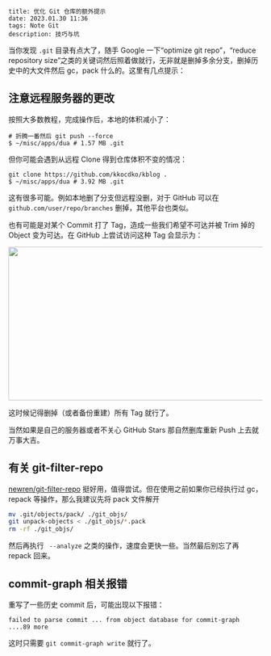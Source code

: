 ```
title: 优化 Git 仓库的额外提示
date: 2023.01.30 11:36
tags: Note Git
description: 技巧与坑
```

当你发现 `.git` 目录有点大了，随手 Google 一下“optimize git repo”，“reduce repository size”之类的关键词然后照着做就行，无非就是删掉多余分支，删掉历史中的大文件然后 gc，pack 什么的。这里有几点提示：

## 注意远程服务器的更改

按照大多数教程，完成操作后，本地的体积减小了：

```
# 折腾一番然后 git push --force
$ ~/misc/apps/dua # 1.57 MB .git
```

但你可能会遇到从远程 Clone 得到仓库体积不变的情况：

```
git clone https://github.com/kkocdko/kblog .
$ ~/misc/apps/dua # 3.92 MB .git
```

这有很多可能。例如本地删了分支但远程没删，对于 GitHub 可以在 `github.com/user/repo/branches` 删掉，其他平台也类似。

也有可能是对某个 Commit 打了 Tag，造成一些我们希望不可达并被 Trim 掉的 Object 变为可达。在 GitHub 上尝试访问这种 Tag 会显示为：

<img src="/res/20230130-1136-001.svg" width="558.72" height="303.99">

这时候记得删掉（或者备份重建）所有 Tag 就行了。

当然如果是自己的服务器或者不关心 GitHub Stars 那自然删库重新 Push 上去就万事大吉。

## 有关 git-filter-repo

[newren/git-filter-repo](https://github.com/newren/git-filter-repo) 挺好用，值得尝试。但在使用之前如果你已经执行过 gc，repack 等操作，那么我建议先将 pack 文件解开

```sh
mv .git/objects/pack/ ./git_objs/
git unpack-objects < ./git_objs/*.pack
rm -rf ./git_objs/
```

然后再执行 ` --analyze` 之类的操作，速度会更快一些。当然最后别忘了再 repack 回来。

## commit-graph 相关报错

重写了一些历史 commit 后，可能出现以下报错：

```
failed to parse commit ... from object database for commit-graph
....89 more
```

这时只需要 `git commit-graph write` 就行了。

<!--

```sh
git rev-list --objects --all | grep "`git verify-pack -v .git/objects/pack/*.idx | sort -k 3 -n | tail -15 | awk '{print$1}'`"
# 3d7fc00da3bc2ded7f6f944d8f8add62e1b0d970 13223 6642 source/posts/20220822-1154.md
git filter-repo --invert-paths --force --path "xxx" --path "xxx"
git commit-graph write
```
-->
